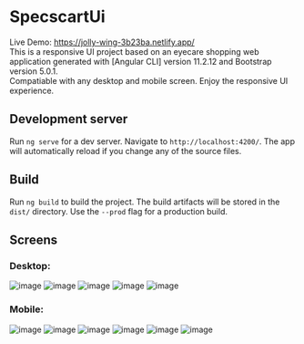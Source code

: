 # SpecscartUi

Live Demo: https://jolly-wing-3b23ba.netlify.app/ <br/>
This is a responsive UI project based on an eyecare shopping web application generated with [Angular CLI] version 11.2.12 and Bootstrap version 5.0.1. <br/>
Compatiable with any desktop and mobile screen. Enjoy the responsive UI experience.

## Development server

Run `ng serve` for a dev server. Navigate to `http://localhost:4200/`. The app will automatically reload if you change any of the source files.

## Build

Run `ng build` to build the project. The build artifacts will be stored in the `dist/` directory. Use the `--prod` flag for a production build.

## Screens

### Desktop:

![image](https://user-images.githubusercontent.com/62929166/120103511-93312680-c16d-11eb-8adf-c72a96585501.png)
![image](https://user-images.githubusercontent.com/62929166/120103525-a643f680-c16d-11eb-98dd-6513df1f2eaa.png)
![image](https://user-images.githubusercontent.com/62929166/120103548-c4a9f200-c16d-11eb-94f9-67edcb6572ef.png)
![image](https://user-images.githubusercontent.com/62929166/120103580-eacf9200-c16d-11eb-8eca-b846da730796.png)
![image](https://user-images.githubusercontent.com/62929166/120103594-f91dae00-c16d-11eb-83cb-87fd98fdeb39.png)

### Mobile:

![image](https://user-images.githubusercontent.com/62929166/120103627-2f5b2d80-c16e-11eb-8e4b-969db1620275.png)
![image](https://user-images.githubusercontent.com/62929166/120103655-53b70a00-c16e-11eb-9420-9c6cc714dfb8.png)
![image](https://user-images.githubusercontent.com/62929166/120103670-60d3f900-c16e-11eb-8555-f395fed2fe7d.png)
![image](https://user-images.githubusercontent.com/62929166/120103698-7f39f480-c16e-11eb-96c6-da29ca87ad23.png)
![image](https://user-images.githubusercontent.com/62929166/120103706-8cef7a00-c16e-11eb-8945-6c60b8417cf6.png)
![image](https://user-images.githubusercontent.com/62929166/120103712-97117880-c16e-11eb-8e36-6fc83a1601c3.png)

